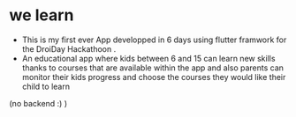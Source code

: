 # we learn

- This is my first ever App developped in 6 days using flutter framwork for the DroiDay Hackathoon .
- An educational app where kids between 6 and 15 can learn new skills thanks to courses that are available within the app and also parents can monitor their kids progress and choose the courses they would like their child to learn




(no backend :) )
